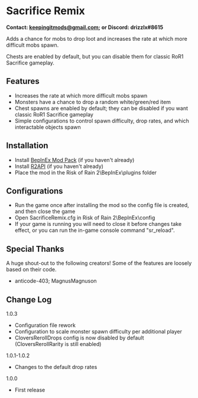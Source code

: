 ﻿
# Sacrifice Remix
**Contact: keepingitmods@gmail.com; or Discord: drizzlx#8615**

Adds a chance for mobs to drop loot and increases the rate at which more difficult mobs spawn.

Chests are enabled by default, but you can disable them for classic RoR1 Sacrifice gameplay.

## Features
 - Increases the rate at which more difficult mobs spawn
 - Monsters have a chance to drop a random white/green/red item
 - Chest spawns are enabled by default; they can be disabled if you want classic RoR1 Sacrifice gameplay
 - Simple configurations to control spawn difficulty, drop rates, and which interactable objects spawn

## Installation
- Install [BepInEx Mod Pack](https://thunderstore.io/package/bbepis/BepInExPack/) (if you haven't already)
- Install [R2API](https://thunderstore.io/package/tristanmcpherson/R2API/) (if you haven't already)
- Place the mod in the Risk of Rain 2\BepInEx\plugins folder

## Configurations
- Run the game once after installing the mod so the config file is created, and then close the game
- Open SacrificeRemix.cfg in Risk of Rain 2\BepInEx\config
- If your game is running you will need to close it before changes take effect, or you can run the in-game console command "sr_reload".

## Special Thanks
A huge shout-out to the following creators! Some of the features are loosely based on their code.

- anticode-403; MagnusMagnuson

## Change Log

1.0.3
- Configuration file rework
- Configuration to scale monster spawn difficulty per additional player
- CloversRerollDrops config is now disabled by default (CloversRerollRarity is still enabled)

1.0.1-1.0.2
- Changes to the default drop rates

1.0.0
- First release